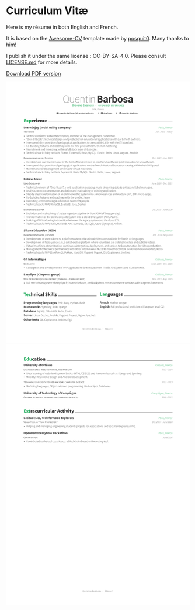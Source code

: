 # Curriculum Vitæ

Here is my résumé in both English and French.

It is based on the [Awesome-CV](https://github.com/posquit0/Awesome-CV) template made by [posquit0](https://github.com/posquit0). Many thanks to him!

I publish it under the same license : CC-BY-SA-4.0. Please consult [LICENSE.md](./LICENSE.md) for more details.

[Download PDF version](./Quentin_Barbosa_CV_EN.pdf)

![Résumé-pt1](./Quentin_Barbosa_CV_EN-0.png)
![Résumé-pt2](./Quentin_Barbosa_CV_EN-1.png)
